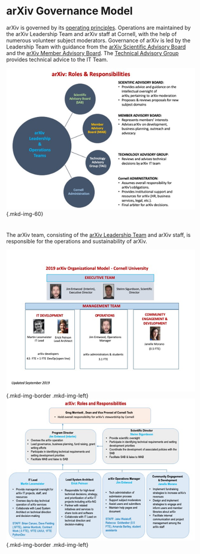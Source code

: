 # arXiv Governance Model

<style>
.mkd-img-border {
  margin:1em 0px;
  padding:10px;
  border:.25em solid #ededed;
}
.mkd-horz-spacing {
  margin-right:1em;
  margin-left:1em;
}
.mkd-img-left {
  float:left;
  width:100%;
  margin-top:0;
}
.mkd-img-right {
  float:right;
  width:100%;
  margin-top:0;
}
.mkd-img-full {
  width:100% !important;
}
.mkd-img-60 {
  width:100% !important;
  margin:0 auto;
  display:block;
}
.mkd-img-thumb {
  max-width:250px !important;
}
.mkd-img-icon {
  border-radius:25%;
  width:150px;
  float:left;
  margin:0 .5em;
}
@media (min-width: 576px) {
  .mkd-img-left {
    width:calc(50% - 1.25em);
    margin-right:1em;
  }
  .mkd-img-right {
    width:calc(50% - 1.25em);
    margin-left:1em;
  }
  .mkd-img-60 {
    width:60% !important;
    margin:0 auto;
    display:block;
  }
}

</style>
arXiv is governed by its [operating principles](/about/principles). Operations are maintained by the arXiv Leadership Team and arXiv staff at Cornell, with the help of numerous volunteer subject moderators. Governance of arXiv is led by the Leadership Team with guidance from the [arXiv Scientific Advisory Board](people/scientific_ad_board) and the [arXiv Member Advisory Board](people/member_ad_board). The [Technical Advisory Group](people/technical_ad_group) provides technical advice to the IT Team.

![Image of arXiv Organizational Governance](images/org_governance.jpeg){.mkd-img-60}

#

The arXiv team, consisting of the [arXiv Leadership Team](people/leadership_team) and arXiv staff, is responsible for the operations and sustainability of arXiv.

![Image of organizational chart of arXiv team](images/arxiv_org_chart.jpeg){.mkd-img-border .mkd-img-left}
![Image of roles and responsibilities of arXiv team](images/arxiv_roles-respns.jpeg){.mkd-img-border .mkd-img-left}
